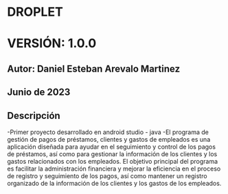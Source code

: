 # DROPLET
# VERSIÓN: 1.0.0

## Autor: Daniel Esteban Arevalo Martinez
## Junio de 2023

## Descripción

-Primer proyecto desarrollado en android studio - java
-El programa de gestión de pagos de préstamos, clientes y gastos de empleados es una aplicación diseñada para ayudar en el seguimiento y control de los pagos de préstamos, así como para gestionar la información de los clientes y los gastos relacionados con los empleados. El objetivo principal del programa es facilitar la administración financiera y mejorar la eficiencia en el proceso de registro y seguimiento de los pagos, así como mantener un registro organizado de la información de los clientes y los gastos de los empleados.
